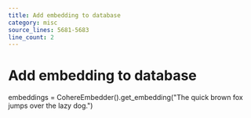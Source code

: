 ```yaml
---
title: Add embedding to database
category: misc
source_lines: 5681-5683
line_count: 2
---
```


# Add embedding to database
embeddings = CohereEmbedder().get_embedding("The quick brown fox jumps over the lazy dog.")
